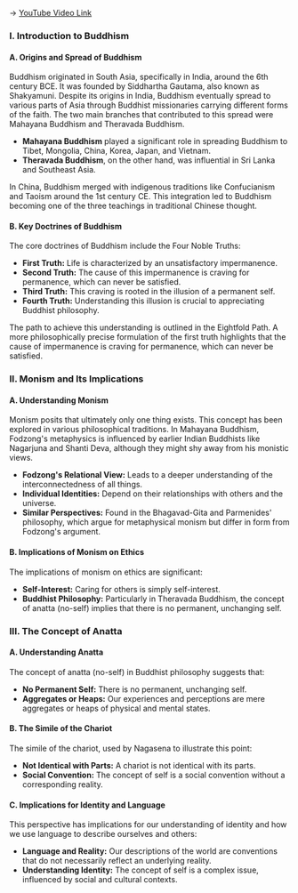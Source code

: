 -> [YouTube Video Link](https://www.youtube.com/watch?v=wRlaVnmw1i0&list=PLFZtry6b0WR7o6UF9_7jZwW_YtptlDm8P&index=8&pp=iAQB)

### I. Introduction to Buddhism
#### A. Origins and Spread of Buddhism

Buddhism originated in South Asia, specifically in India, around the 6th century BCE. It was founded by Siddhartha Gautama, also known as Shakyamuni. Despite its origins in India, Buddhism eventually spread to various parts of Asia through Buddhist missionaries carrying different forms of the faith. The two main branches that contributed to this spread were Mahayana Buddhism and Theravada Buddhism.

- **Mahayana Buddhism** played a significant role in spreading Buddhism to Tibet, Mongolia, China, Korea, Japan, and Vietnam.
- **Theravada Buddhism**, on the other hand, was influential in Sri Lanka and Southeast Asia.

In China, Buddhism merged with indigenous traditions like Confucianism and Taoism around the 1st century CE. This integration led to Buddhism becoming one of the three teachings in traditional Chinese thought.

#### B. Key Doctrines of Buddhism

The core doctrines of Buddhism include the Four Noble Truths:

- **First Truth:** Life is characterized by an unsatisfactory impermanence.
- **Second Truth:** The cause of this impermanence is craving for permanence, which can never be satisfied.
- **Third Truth:** This craving is rooted in the illusion of a permanent self.
- **Fourth Truth:** Understanding this illusion is crucial to appreciating Buddhist philosophy.

The path to achieve this understanding is outlined in the Eightfold Path. A more philosophically precise formulation of the first truth highlights that the cause of impermanence is craving for permanence, which can never be satisfied.

### II. Monism and Its Implications
#### A. Understanding Monism

Monism posits that ultimately only one thing exists. This concept has been explored in various philosophical traditions. In Mahayana Buddhism, Fodzong's metaphysics is influenced by earlier Indian Buddhists like Nagarjuna and Shanti Deva, although they might shy away from his monistic views.

- **Fodzong's Relational View:** Leads to a deeper understanding of the interconnectedness of all things.
- **Individual Identities:** Depend on their relationships with others and the universe.
- **Similar Perspectives:** Found in the Bhagavad-Gita and Parmenides' philosophy, which argue for metaphysical monism but differ in form from Fodzong's argument.

#### B. Implications of Monism on Ethics

The implications of monism on ethics are significant:

- **Self-Interest:** Caring for others is simply self-interest.
- **Buddhist Philosophy:** Particularly in Theravada Buddhism, the concept of anatta (no-self) implies that there is no permanent, unchanging self.

### III. The Concept of Anatta
#### A. Understanding Anatta

The concept of anatta (no-self) in Buddhist philosophy suggests that:

- **No Permanent Self:** There is no permanent, unchanging self.
- **Aggregates or Heaps:** Our experiences and perceptions are mere aggregates or heaps of physical and mental states.

#### B. The Simile of the Chariot

The simile of the chariot, used by Nagasena to illustrate this point:

- **Not Identical with Parts:** A chariot is not identical with its parts.
- **Social Convention:** The concept of self is a social convention without a corresponding reality.

#### C. Implications for Identity and Language

This perspective has implications for our understanding of identity and how we use language to describe ourselves and others:

- **Language and Reality:** Our descriptions of the world are conventions that do not necessarily reflect an underlying reality.
- **Understanding Identity:** The concept of self is a complex issue, influenced by social and cultural contexts.